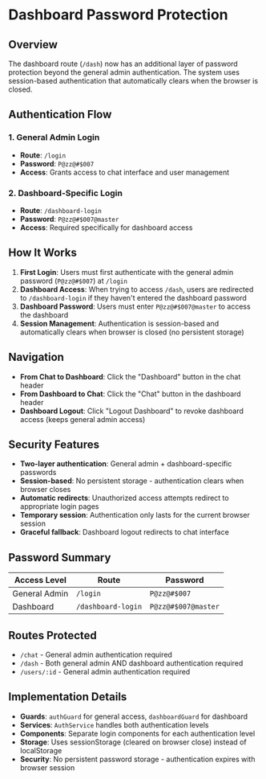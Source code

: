 # Dashboard Password Protection

## Overview
The dashboard route (`/dash`) now has an additional layer of password protection beyond the general admin authentication. The system uses session-based authentication that automatically clears when the browser is closed.

## Authentication Flow

### 1. General Admin Login
- **Route**: `/login`
- **Password**: `P@zz@#$007`
- **Access**: Grants access to chat interface and user management

### 2. Dashboard-Specific Login
- **Route**: `/dashboard-login`
- **Password**: `P@zz@#$007@master`
- **Access**: Required specifically for dashboard access

## How It Works

1. **First Login**: Users must first authenticate with the general admin password (`P@zz@#$007`) at `/login`
2. **Dashboard Access**: When trying to access `/dash`, users are redirected to `/dashboard-login` if they haven't entered the dashboard password
3. **Dashboard Password**: Users must enter `P@zz@#$007@master` to access the dashboard
4. **Session Management**: Authentication is session-based and automatically clears when browser is closed (no persistent storage)

## Navigation

- **From Chat to Dashboard**: Click the "Dashboard" button in the chat header
- **From Dashboard to Chat**: Click the "Chat" button in the dashboard header
- **Dashboard Logout**: Click "Logout Dashboard" to revoke dashboard access (keeps general admin access)

## Security Features

- **Two-layer authentication**: General admin + dashboard-specific passwords
- **Session-based**: No persistent storage - authentication clears when browser closes
- **Automatic redirects**: Unauthorized access attempts redirect to appropriate login pages
- **Temporary session**: Authentication only lasts for the current browser session
- **Graceful fallback**: Dashboard logout redirects to chat interface

## Password Summary

| Access Level | Route | Password |
|-------------|-------|----------|
| General Admin | `/login` | `P@zz@#$007` |
| Dashboard | `/dashboard-login` | `P@zz@#$007@master` |

## Routes Protected

- `/chat` - General admin authentication required
- `/dash` - Both general admin AND dashboard authentication required
- `/users/:id` - General admin authentication required

## Implementation Details

- **Guards**: `authGuard` for general access, `dashboardGuard` for dashboard
- **Services**: `AuthService` handles both authentication levels
- **Components**: Separate login components for each authentication level
- **Storage**: Uses sessionStorage (cleared on browser close) instead of localStorage
- **Security**: No persistent password storage - authentication expires with browser session
